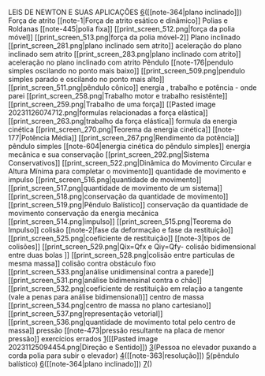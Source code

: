 
LEIS DE NEWTON E SUAS APLICAÇÕES
	[6](https://www.qconcursos.com/questoes-militares/questoes/2624593e-4e)([[note-364|plano inclinado]])
	Força de atrito
		[[note-1|Força de atrito esático e dinâmico]]
Polias e Roldanas
	[[note-445|polia fixa]]
	[[print_screen_512.png|força da polia móvel]]
	[[print_screen_513.png|força da polia móvel-2]]
Plano inclinado
	[[print_screen_281.png|plano inclinado sem atrito]]
	aceleração do plano inclinado sem atrito
	[[print_screen_283.png|plano inclinado com atrito]]
	aceleração no plano inclinado com atrito
Pêndulo
	[[note-176|pendulo simples oscilando no ponto mais baixo]]
	[[print_screen_509.png|pendulo simples parado e oscilando no ponto mais alto]]
	[[print_screen_511.png|pêndulo cônico]]
energia , trabalho e potência - onde parei
	 [[print_screen_258.png|Trabalho motor e trabalho resistênte]]
	 [[print_screen_259.png|Trabalho de uma força]]
	 [[Pasted image 20231126074712.png|formulas relacionadas a força elástica]]
	 [[print_screen_263.png|trabalho da força elástica]]
	 formula da energia cinética
	 [[print_screen_270.png|Teorema da energia cinética]]
	 [[note-177|Potência Média]]
	 [[print_screen_267.png|Rendimento da potência]]
	 pêndulo simples
		 [[note-604|energia cinética do pêndulo simples]]
energia mecânica e sua conservação
	[[print_screen_292.png|Sistema Conservativos]]
	[[print_screen_522.png|Dinâmica do Movimento Circular e Altura Mínima para completar o movimento]]
quantidade de movimento e impulso
	[[print_screen_516.png|quantidade de movimento]]
	[[print_screen_517.png|quantidade de movimento de um sistema]]
	[[print_screen_518.png|conservação da quantidade de movimento]]
	[[print_screen_519.png|Pêndulo Balístico]]
		conservação da quantidade de movimento
		conservação da energia mecânica
	[[print_screen_514.png|impulso]]
	[[print_screen_515.png|Teorema do Impulso]]
colisão
	[[note-2|fase da deformação e fase da restituição]]
	[[print_screen_525.png|coeficiente de restituição]]
	[[note-3|tipos de colisões]]
	[[print_screen_529.png|Qix=Qfx e Qiy=Qfy- colisão bidimensional entre duas bolas ]]
	[[print_screen_528.png|colisão entre particulas de mesma massa]]
	colisão contra obstáculo fixo
		[[print_screen_533.png|análise unidimensinal contra a parede]]
		[[print_screen_531.png|análise bidimensinal contra o chão]]
			[[print_screen_532.png|coeficiente de restituição em relação a tangente (vale a penas para análise bidimensional)]]
centro de massa
	[[print_screen_534.png|centro de massa no plano cartesiano]]
	[[print_screen_537.png|representação vetorial]]
    [[print_screen_536.png|quantidade de movimento total pelo centro de massa]]
pressão
	[[note-473|pressão resultante na placa de menor pressão]]
exercícios errados
	[1](https://www.qconcursos.com/questoes-militares/questoes/b1c48382-01)([[Pasted image 20231125094454.png|Direção e Sentido]])
	[3](https://www.qconcursos.com/questoes-militares/questoes/462428b6-49)(Pessoa no elevador puxando a corda polia para subir o elevador)
	[4](https://www.qconcursos.com/questoes-militares/questoes/8d454c79-f3)([[note-363|resolução]])
	[5](https://www.qconcursos.com/questoes-militares/questoes/8d416a19-f3)(pêndulo balístico)
	[6](https://www.qconcursos.com/questoes-militares/questoes/2624593e-4e)([[note-364|plano inclinado]])
	[7](https://www.qconcursos.com/questoes-militares/questoes/5818c192-4b)()

